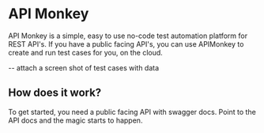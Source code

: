 # API Monkey 
API Monkey is a simple, easy to use no-code test automation platform for REST API's. If you have a public facing API's, you can use APIMonkey to create and run test cases for you, on the cloud. 

-- attach a screen shot of test cases with data

## How does it work?

To get started, you need a public facing API with swagger docs. Point to the API docs and the magic starts to happen.


